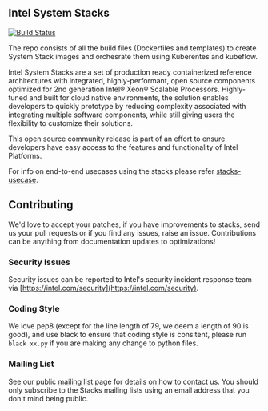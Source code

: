 ## Intel System Stacks

[![Build Status](https://travis-ci.com/intel/stacks.svg?branch=master)](https://travis-ci.com/intel/stacks)

The repo consists of all the build files (Dockerfiles and templates) to create System Stack images and orchesrate them using Kuberentes and kubeflow.

Intel System Stacks are a set of production ready containerized reference architectures with integrated, highly-performant, open source components optimized 
for 2nd generation Intel® Xeon® Scalable Processors. Highly-tuned and built for cloud native environments, the solution enables developers to quickly prototype
by reducing complexity associated with integrating multiple software components, while still giving users the flexibility to customize their solutions.

This open source community release is part of an effort to ensure developers have easy access to the features and functionality of Intel Platforms.

For info on end-to-end usecases using the stacks please refer [stacks-usecase](https://github.com/intel/stacks-usecase).

## Contributing

We'd love to accept your patches, if you have improvements to stacks, send us your pull requests or if you find any issues, raise an issue. Contributions can be anything from documentation updates to optimizations!


### Security Issues

Security issues can be reported to Intel's security incident response team via
[https://intel.com/security](https://intel.com/security).

### Coding Style

We love pep8 (except for the line length of 79, we deem a length of 90 is good), and use black to ensure that coding
style is consitent, please run `black xx.py` if you are making any change to python files.

### Mailing List

See our public [mailing list](https://lists.01.org/mailman/listinfo/stacks) page for details on how to contact us. You should only subscribe to the Stacks mailing lists using an email address that you don't mind being public.
